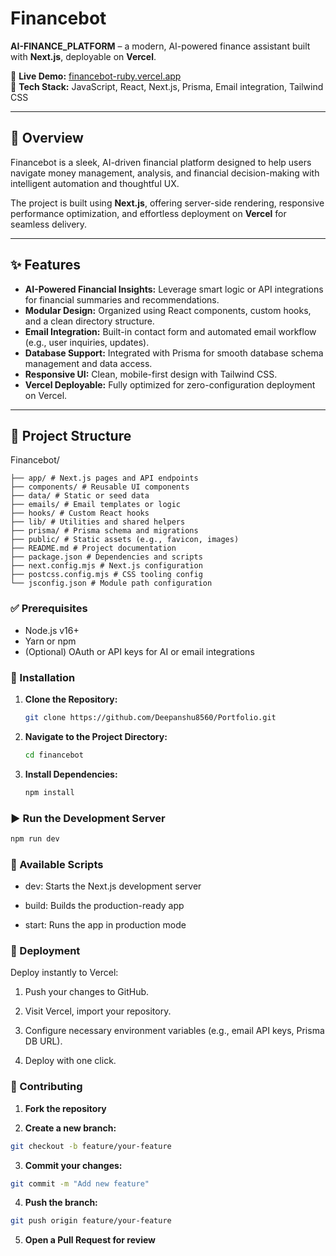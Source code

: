 # Financebot

**AI-FINANCE_PLATFORM** – a modern, AI-powered finance assistant built with **Next.js**, deployable on **Vercel**.

🚀 **Live Demo:** [financebot-ruby.vercel.app](https://financebot-ruby.vercel.app)  
📂 **Tech Stack:** JavaScript, React, Next.js, Prisma, Email integration, Tailwind CSS  

---

## 📖 Overview

Financebot is a sleek, AI-driven financial platform designed to help users navigate money management, analysis, and financial decision-making with intelligent automation and thoughtful UX.

The project is built using **Next.js**, offering server-side rendering, responsive performance optimization, and effortless deployment on **Vercel** for seamless delivery.

---

## ✨ Features

- **AI-Powered Financial Insights:** Leverage smart logic or API integrations for financial summaries and recommendations.  
- **Modular Design:** Organized using React components, custom hooks, and a clean directory structure.  
- **Email Integration:** Built-in contact form and automated email workflow (e.g., user inquiries, updates).  
- **Database Support:** Integrated with Prisma for smooth database schema management and data access.  
- **Responsive UI:** Clean, mobile-first design with Tailwind CSS.  
- **Vercel Deployable:** Fully optimized for zero-configuration deployment on Vercel.  

---

## 📂 Project Structure

Financebot/
```
├── app/ # Next.js pages and API endpoints
├── components/ # Reusable UI components
├── data/ # Static or seed data
├── emails/ # Email templates or logic
├── hooks/ # Custom React hooks
├── lib/ # Utilities and shared helpers
├── prisma/ # Prisma schema and migrations
├── public/ # Static assets (e.g., favicon, images)
├── README.md # Project documentation
├── package.json # Dependencies and scripts
├── next.config.mjs # Next.js configuration
├── postcss.config.mjs # CSS tooling config
└── jsconfig.json # Module path configuration
```


### ✅ Prerequisites

- Node.js v16+  
- Yarn or npm  
- (Optional) OAuth or API keys for AI or email integrations  

### 🔧 Installation

1. **Clone the Repository:**
   ```bash
   git clone https://github.com/Deepanshu8560/Portfolio.git
2. **Navigate to the Project Directory:**
   ```bash
   cd financebot
3. **Install Dependencies:**
   ```bash
   npm install

### ▶️ Run the Development Server
```bash
npm run dev
```

### 📜 Available Scripts

- dev: Starts the Next.js development server

- build: Builds the production-ready app

- start: Runs the app in production mode

### 🚀 Deployment

Deploy instantly to Vercel:

1. Push your changes to GitHub.

2. Visit Vercel, import your repository.

3. Configure necessary environment variables (e.g., email API keys, Prisma DB URL).

4. Deploy with one click.


### 🤝 Contributing

1. **Fork the repository**

2. **Create a new branch:**
```bash
git checkout -b feature/your-feature
```

3. **Commit your changes:**
```bash
git commit -m "Add new feature"
```

4. **Push the branch:**
```bash
git push origin feature/your-feature
```

5. **Open a Pull Request for review**

   
